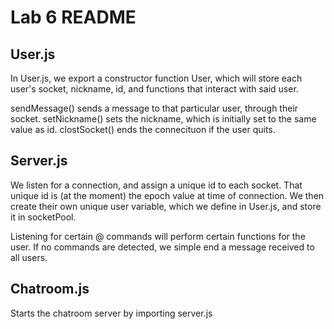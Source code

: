 # Lab 6 README 

## User.js
In User.js, we export a constructor function User, which will store each user's socket, nickname, id, and functions that interact with said user.

sendMessage() sends a message to that particular user, through their socket.
setNickname() sets the nickname, which is initially set to the same value as id.
clostSocket() ends the connecituon if the user quits.

## Server.js

We listen for a connection, and assign a unique id to each socket. That unique id is (at the moment) the epoch value at time of connection. We then create their own unique user variable, which we define in User.js, and store it in socketPool.

Listening for certain @ commands will perform certain functions for the user. If no commands are detected, we simple end a message received to all users.

## Chatroom.js

Starts the chatroom server by importing server.js